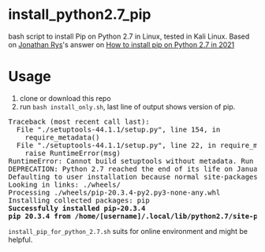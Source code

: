 # install_python2.7_pip
bash script to install Pip on Python 2.7 in Linux, tested in Kali Linux.
Based on [Jonathan Rys](https://stackoverflow.com/users/6114445/jonathan-rys)'s answer on [How to install pip on Python 2.7 in 2021](https://stackoverflow.com/questions/68382662/how-to-install-pip-on-python-2-7-in-2021/68403027#68403027)

# Usage

1. clone or download this repo
2. run `bash install_only.sh`, last line of output shows version of pip.

<pre>
Traceback (most recent call last):
  File "./setuptools-44.1.1/setup.py", line 154, in <module>
    require_metadata()
  File "./setuptools-44.1.1/setup.py", line 22, in require_metadata
    raise RuntimeError(msg)
RuntimeError: Cannot build setuptools without metadata. Run `bootstrap.py`.
DEPRECATION: Python 2.7 reached the end of its life on January 1st, 2020. Please upgrade your Python as Python 2.7 is no longer maintained. pip 21.0 will drop support for Python 2.7 in January 2021. More details about Python 2 support in pip can be found at https://pip.pypa.io/en/latest/development/release-process/#python-2-support pip 21.0 will remove support for this functionality.
Defaulting to user installation because normal site-packages is not writeable
Looking in links: ./wheels/
Processing ./wheels/pip-20.3.4-py2.py3-none-any.whl
Installing collected packages: pip
<b>Successfully installed pip-20.3.4</b>
<b>pip 20.3.4 from /home/[username]/.local/lib/python2.7/site-packages/pip (python 2.7)</b>
</pre>

`install_pip_for_python_2.7.sh` suits for online environment and might be helpful.
